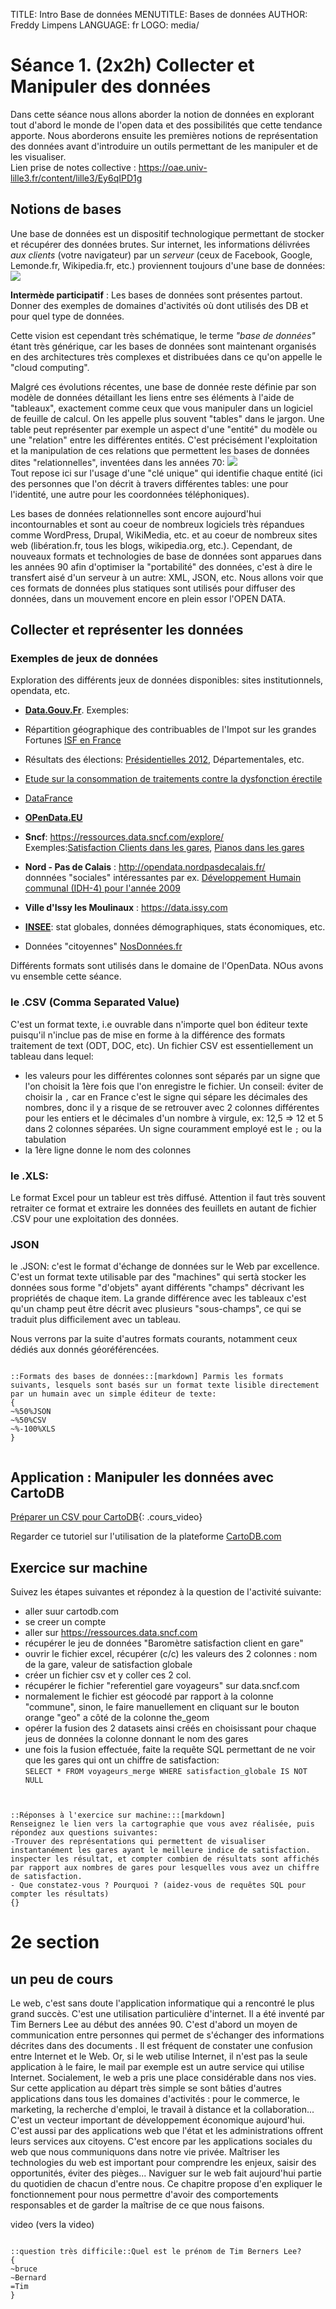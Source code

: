 TITLE: Intro Base de données
MENUTITLE: Bases de données
AUTHOR: Freddy Limpens
LANGUAGE: fr
LOGO: media/


# Séance 1. (2x2h) Collecter et Manipuler des données

Dans cette séance nous allons aborder la notion de données en explorant tout d'abord le monde de l'open data et des possibilités que cette tendance apporte. Nous aborderons ensuite les premières notions de représentation des données avant d'introduire un outils permettant de les manipuler et de les visualiser.  
Lien prise de notes collective : https://oae.univ-lille3.fr/content/lille3/Ey6qIPD1g

## Notions de bases
Une base de données est un dispositif technologique permettant de stocker et récupérer des données brutes. Sur internet, les informations délivrées *aux clients* (votre navigateur) par un *serveur* (ceux de Facebook, Google, Lemonde.fr, Wikipedia.fr, etc.) proviennent toujours d'une base de données:  
![](http://static.commentcamarche.net/www.commentcamarche.net/pictures/bdd-images-basecs.gif)  

 **Intermède participatif** : Les bases de données sont présentes partout. Donner des exemples de domaines d'activités où dont utilisés des DB et pour quel type de données.  
  
Cette vision est cependant très schématique, le terme *"base de données"* étant très générique, car les bases de données sont maintenant organisés en des architectures très complexes et distribuées dans ce qu'on appelle le "cloud computing".

Malgré ces évolutions récentes, une base de donnée reste définie par son modèle de données détaillant les liens entre ses éléments à l'aide de "tableaux", exactement comme ceux que vous manipuler dans un logiciel de feuille de calcul. On les appelle plus souvent "tables" dans le jargon. Une table peut représenter par exemple un aspect d'une "entité" du modèle ou une "relation" entre les différentes entités. C'est précisément l'exploitation et la manipulation de ces relations que permettent les bases de données dites "relationnelles", inventées dans les années 70:
![](https://upload.wikimedia.org/wikipedia/commons/thumb/4/4c/Relational_key_SVG.svg/300px-Relational_key_SVG.svg.png)  
Tout repose ici sur l'usage d'une "clé unique" qui identifie chaque entité (ici des personnes que l'on décrit à travers différentes tables: une pour l'identité, une autre pour les coordonnées téléphoniques).   

Les bases de données relationnelles sont encore aujourd'hui incontournables et sont au coeur de nombreux logiciels très répandues comme WordPress, Drupal, WikiMedia, etc. et au coeur de nombreux sites web (libération.fr, tous les blogs, wikipedia.org, etc.). Cependant, de nouveaux formats et technologies de base de données sont apparues dans les années 90 afin d'optimiser la "portabilité" des données, c'est à dire le transfert aisé d'un serveur à un autre: XML, JSON, etc. Nous allons voir que ces formats de données plus statiques sont utilisés pour diffuser des données, dans un mouvement encore en plein essor l'OPEN DATA.

## Collecter et représenter les données

### Exemples de jeux de données

Exploration des différents jeux de données disponibles: sites institutionnels, opendata, etc. 

- [**Data.Gouv.Fr**](https://www.data.gouv.fr). Exemples:  
- Répartition géographique des contribuables de l'Impot sur les grandes Fortunes [ISF en France](https://www.data.gouv.fr/fr/datasets/impot-de-solidarite-sur-la-fortune/)  
- Résultats des élections: [Présidentielles 2012](https://www.data.gouv.fr/fr/datasets/election-presidentielle-2012-resultats-572126/), Départementales, etc.  
 
- [Etude sur la consommation de traitements contre la dysfonction érectile](https://www.data.gouv.fr/fr/datasets/etude-sur-la-consommation-de-traitements-contre-la-dysfonction-erectile/)
- [DataFrance](http://datafrance.info/?utm_source=datagouv&utm_medium=datagouv&utm_campaign=reuse-global)  
- [**OPenData.EU**](https://open-data.europa.eu) 
- **Sncf**: https://ressources.data.sncf.com/explore/  
Exemples:[Satisfaction Clients dans les gares](https://ressources.data.sncf.com/explore/dataset/barometre-client/?tab=metas), [Pianos dans les gares](https://ressources.data.sncf.com/explore/dataset/gares-pianos/)  

- **Nord - Pas de Calais** : http://opendata.nordpasdecalais.fr/  
donnnées "sociales" intéressantes par ex. [Développement Humain communal (IDH-4) pour l'année 2009](http://opendata.nordpasdecalais.fr/dataset/indicateur-de-developpement-humain-communal-idh-4-en-2009/resource/e0efab89-5e40-4d59-8b78-280a3edcff47)
- **Ville d'Issy les Moulinaux** : https://data.issy.com  

- [**INSEE**](http://www.insee.fr/fr/bases-de-donnees/): stat globales, données démographiques, stats économiques, etc.

- Données "citoyennes" [NosDonnées.fr](http://www.nosdonnees.fr/dataset)

Différents formats sont utilisés dans le domaine de l'OpenData. NOus avons vu ensemble cette séance.

### le .CSV (Comma Separated Value)

C'est un format texte, i.e ouvrable dans n'importe quel bon éditeur texte puisqu'il n'inclue pas de mise en forme à la différence des formats   traitement de text (ODT, DOC, etc). Un fichier CSV est essentiellement un tableau dans lequel:

- les valeurs pour les différentes colonnes sont séparés par un signe que l'on choisit la 1ère fois que l'on enregistre le fichier. Un conseil: éviter de choisir la `,` car en France c'est le signe qui sépare les décimales des nombres, donc il y a risque de se retrouver avec 2 colonnes différentes pour les entiers et le décimales d'un nombre à virgule, ex: 12,5 => 12 et 5 dans 2 colonnes séparées. Un signe couramment employé est le `;` ou la tabulation 
- la 1ère ligne donne le nom des colonnes  

### le .XLS: 

Le format Excel pour un tableur est très diffusé. Attention il faut très souvent retraiter ce format et extraire les données des feuillets en autant de fichier .CSV pour une exploitation des données.

### JSON
le .JSON: c'est le format d'échange de données sur le Web par excellence. C'est un format texte utilisable par des "machines" qui sertà stocker les données sous forme "d'objets" ayant différents "champs" décrivant les propriétés de chaque item. La grande différence avec les tableaux c'est qu'un champ peut être décrit avec plusieurs "sous-champs", ce qui se traduit plus difficilement avec un tableau.  

Nous verrons par la suite d'autres formats courants, notamment ceux dédiés aux donnés géoréférencées.  

```comprehension

::Formats des bases de données::[markdown] Parmis les formats suivants, lesquels sont basés sur un format texte lisible directement par un humain avec un simple éditeur de texte:
{
~%50%JSON
~%50%CSV 
~%-100%XLS
}


```

## Application : Manipuler les données avec CartoDB

[Préparer un CSV pour CartoDB](https://vimeo.com/100105203){: .cours_video}

Regarder ce tutoriel sur l'utilisation de la plateforme [CartoDB.com](https://cartodb.com/)

## Exercice sur machine

Suivez les étapes suivantes et répondez à la question de l'activité suivante:

- aller suur cartodb.com
- se creer un compte
- aller sur https://ressources.data.sncf.com
- récupérer le jeu de données "Baromètre satisfaction client en gare"
- ouvrir le fichier excel, récupérer (c/c) les valeurs des 2 colonnes : nom de la gare, valeur de satisfaction globale
- créer un fichier csv et y coller ces 2 col. 
- récupérer le fichier "referentiel gare voyageurs" sur data.sncf.com
- normalement le fichier est géocodé par rapport à la colonne "commune", sinon, le faire manuellement en cliquant sur le bouton orange "geo" a côté de la colonne the_geom
- opérer la fusion des 2 datasets ainsi créés en choisissant pour chaque jeus de données la colonne donnant le nom des gares
- une fois la fusion effectuée, faite la requête SQL permettant de ne voir que les gares qui ont un chiffre de satisfaction:  
`
SELECT * FROM voyageurs_merge WHERE satisfaction_globale IS NOT NULL
`

```activite  


::Réponses à l'exercice sur machine:::[markdown]
Renseignez le lien vers la cartographie que vous avez réalisée, puis répondez aux questions suivantes:
-Trouver des représentations qui permettent de visualiser instantanément les gares ayant le meilleure indice de satisfaction. inspecter les résultat, et compter combien de résultats sont affichés par rapport aux nombres de gares pour lesquelles vous avez un chiffre de satisfaction. 
- Que constatez-vous ? Pourquoi ? (aidez-vous de requêtes SQL pour compter les résultats)
{}
```

# 2e section

## un peu de cours

Le web, c'est sans doute l'application informatique qui a rencontré le plus grand succès. C'est une utilisation particulière d'internet. Il a été inventé par Tim Berners Lee au début des années 90. C'est d'abord un moyen de communication entre personnes qui permet de s'échanger des informations décrites dans des documents . Il est fréquent de constater une confusion entre Internet et le Web. Or, si le web utilise Internet, il n'est pas la seule application à le faire, le mail par exemple est un autre service qui utilise Internet. Socialement, le web a pris une place considérable dans nos vies. Sur cette application au départ très simple se sont bâties d'autres applications dans tous les domaines d'activités : pour le commerce, le marketing, la recherche d'emploi, le travail à distance et la collaboration... C'est un vecteur important de développement économique aujourd'hui. C'est aussi par des applications web que l'état et les administrations offrent leurs services aux citoyens. C'est encore par les applications sociales du web que nous communiquons dans notre vie privée. Maîtriser les technologies du web est important pour comprendre les enjeux, saisir des opportunités, éviter des pièges... Naviguer sur le web fait aujourd'hui partie du quotidien de chacun d'entre nous. Ce chapitre propose d'en expliquer le fonctionnement pour nous permettre d'avoir des comportements responsables et de garder la maîtrise de ce que nous faisons.

video (vers la video) 

```comprehension

::question très difficile::Quel est le prénom de Tim Berners Lee?
{
~bruce
~Bernard
=Tim
}

```

